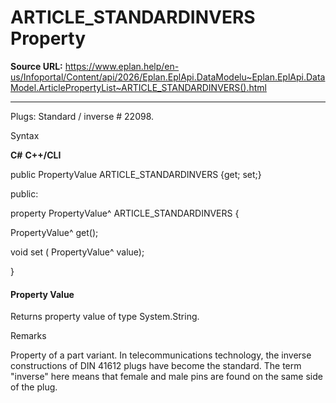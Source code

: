 # ARTICLE_STANDARDINVERS Property

**Source URL:** https://www.eplan.help/en-us/Infoportal/Content/api/2026/Eplan.EplApi.DataModelu~Eplan.EplApi.DataModel.ArticlePropertyList~ARTICLE_STANDARDINVERS().html

---

Plugs: Standard / inverse # 22098.

Syntax

**C#**
**C++/CLI**


public PropertyValue ARTICLE_STANDARDINVERS {get; set;}

public:

property PropertyValue^ ARTICLE_STANDARDINVERS {

   PropertyValue^ get();

   void set (    PropertyValue^ value);

}


#### Property Value

Returns property value of type System.String.

Remarks

Property of a part variant. In telecommunications technology, the inverse constructions of DIN 41612 plugs have become the standard. The term "inverse" here means that female and male pins are found on the same side of the plug.
